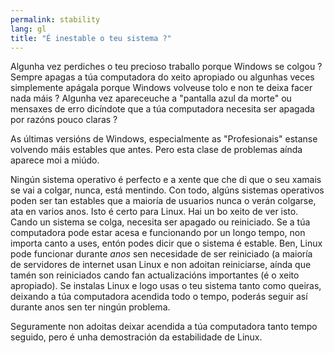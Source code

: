 ```yaml
---
permalink: stability
lang: gl
title: "É inestable o teu sistema ?"
---
```


Algunha vez perdiches o teu precioso traballo porque Windows se colgou ? Sempre apagas a túa computadora do xeito apropiado ou algunhas veces simplemente apágala porque Windows volveuse tolo e non te deixa facer nada máis ? Algunha vez apareceuche a "pantalla azul da morte" ou mensaxes de erro dicíndote que a túa computadora necesita ser apagada por razóns pouco claras ?

As últimas versións de Windows, especialmente as "Profesionais" estanse volvendo máis estables que antes. Pero esta clase de problemas aínda aparece moi a miúdo.

Ningún sistema operativo é perfecto e a xente que che di que o seu xamais se vai a colgar, nunca, está mentindo. Con todo, algúns sistemas operativos poden ser tan estables que a maioría de usuarios nunca o verán colgarse, ata en varios anos. Isto é certo para Linux. Hai un bo xeito de ver isto. Cando un sistema se colga, necesita ser apagado ou reiniciado. Se a túa computadora pode estar acesa e funcionando por un longo tempo, non importa canto a uses, entón podes dicir que o sistema é estable. Ben, Linux pode funcionar durante <i>anos</i> sen necesidade de ser reiniciado (a maioría de servidores de internet usan Linux e non adoitan reiniciarse, aínda que tamén son reiniciados cando fan actualizacións importantes  (é o xeito apropiado). Se instalas Linux e logo usas o teu sistema tanto como queiras, deixando a túa computadora acendida todo o tempo, poderás seguir así durante anos sen ter ningún problema.

Seguramente non adoitas deixar acendida a túa computadora tanto tempo seguido, pero é unha demostración da estabilidade de Linux.




